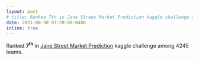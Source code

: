 ```yaml
---
layout: post
# title: Ranked 7th in Jane Street Market Prediction kaggle challenge among 4245 teams. 
date: 2021-08-30 07:59:00-0400
inline: true
---
```

Ranked **7<sup>th</sup>** in [Jane Street Market Prediction](https://www.kaggle.com/c/jane-street-market-prediction/leaderboard) kaggle challenge among 4245 teams. 
